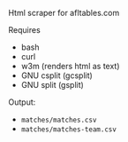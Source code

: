 Html scraper for afltables.com

Requires
* bash
* curl
* w3m (renders html as text)
* GNU csplit (gcsplit)
* GNU split (gsplit)

Output:

* `matches/matches.csv`
* `matches/matches-team.csv`
